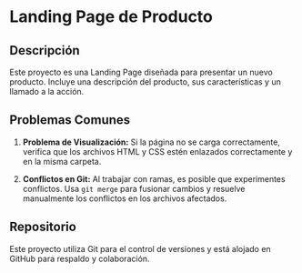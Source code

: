 # Landing Page de Producto

## Descripción
Este proyecto es una Landing Page diseñada para presentar un nuevo producto. Incluye una descripción del producto, sus características y un llamado a la acción.

## Problemas Comunes

1. **Problema de Visualización:**
   Si la página no se carga correctamente, verifica que los archivos HTML y CSS estén enlazados correctamente y en la misma carpeta.

2. **Conflictos en Git:**
   Al trabajar con ramas, es posible que experimentes conflictos. Usa `git merge` para fusionar cambios y resuelve manualmente los conflictos en los archivos afectados.

## Repositorio
Este proyecto utiliza Git para el control de versiones y está alojado en GitHub para respaldo y colaboración.
